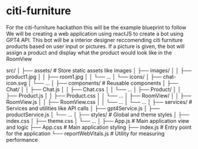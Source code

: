 # citi-furniture
For the citi-furniture hackathon this will be the example blueprint to follow
We will be creating a web application using reactJS to create a bot using GPT4 API.
This bot will be a interior designer reccomending citi furniture products based on user input or pictures. If a picture is given, the bot will assign a product and display what the product would look like in the RoomView


src/
│
├── assets/                   # Store static assets like images
│   ├── images/
│   │   ├── product1.jpg
│   │   ├── room1.jpg
│   │   └── ...
│   └── icons/
│       ├── chat-icon.svg
│       └── ...
│
├── components/               # Reusable components
│   ├── Chat/
│   │   ├── Chat.js
│   │   ├── Chat.css
│   │   └── ...
│   ├── Product/
│   │   ├── Product.js
│   │   ├── Product.css
│   │   └── ...
│   ├── RoomView/
│   │   ├── RoomView.js
│   │   ├── RoomView.css
│   │   └── ...
│   └── ...
│
├── services/                 # Services and utilities like API calls
│   ├── gpt4Service.js
│   ├── productService.js
│   └── ...
│
├── styles/                   # Global and theme styles
│   ├── index.css
│   ├── theme.css
│   └── ...
│
├── App.js                    # Main application view and logic
├── App.css                   # Main application styling
├── index.js                  # Entry point for the application
└── reportWebVitals.js        # Utility for measuring performance
